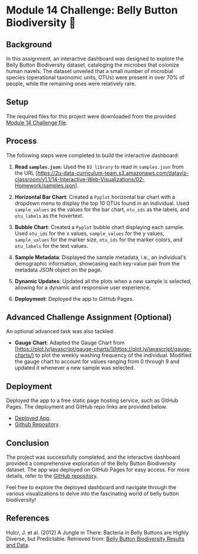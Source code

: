 # Module 14 Challenge: Belly Button Biodiversity 🦠

## Background

In this assignment, an interactive dashboard was designed to explore the Belly Button Biodiversity dataset, cataloging the microbes that colonize human navels. The dataset unveiled that a small number of microbial species (operational taxonomic units, OTUs) were present in over 70% of people, while the remaining ones were relatively rare.

## Setup

The required files for this project were downloaded from the provided [Module 14 Challenge file](https://static.bc-edx.com/data/dl-1-2/m14/lms/starter/Starter_Code.zip).

## Process

The following steps were completed to build the interactive dashboard:

1. **Read `samples.json`**: Used the `D3 library` to read in `samples.json` from the URL [https://2u-data-curriculum-team.s3.amazonaws.com/dataviz-classroom/v1.1/14-Interactive-Web-Visualizations/02-Homework/samples.json].

2. **Horizontal Bar Chart**: Created a `Pyplot` horizontal bar chart with a dropdown menu to display the top 10 OTUs found in an individual. Used `sample_values` as the values for the bar chart, `otu_ids` as the labels, and `otu_labels` as the hovertext.

3. **Bubble Chart**: Created a `Pyplot` bubble chart displaying each sample. Used `otu_ids` for the x values, `sample_values` for the y values, `sample_values` for the marker size, `otu_ids` for the marker colors, and `otu_labels` for the text values.

4. **Sample Metadata**: Displayed the sample metadata, i.e., an individual's demographic information, showcasing each key-value pair from the metadata JSON object on the page.

5. **Dynamic Updates**: Updated all the plots when a new sample is selected, allowing for a dynamic and responsive user experience.

6. **Deployment**: Deployed the app to GitHub Pages.

## Advanced Challenge Assignment (Optional)

An optional advanced task was also tackled:

- **Gauge Chart**: Adapted the Gauge Chart from [https://plot.ly/javascript/gauge-charts/](https://plot.ly/javascript/gauge-charts/) to plot the weekly washing frequency of the individual. Modified the gauge chart to account for values ranging from 0 through 9 and updated it whenever a new sample was selected.

## Deployment

Deployed the app to a free static page hosting service, such as GitHub Pages. The deployment and GitHub repo links are provided below.
- [Deployed App](https://imnana18.github.io/belly-button-challenge/).
- [Github Repository](https://github.com/imnana18/belly-button-challenge). 

## Conclusion

The project was successfully completed, and the interactive dashboard provided a comprehensive exploration of the Belly Button Biodiversity dataset. The app was deployed on GitHub Pages for easy access. For more details, refer to the [GitHub repository](https://github.com/imnana18/belly-button-challenge).

Feel free to explore the deployed dashboard and navigate through the various visualizations to delve into the fascinating world of belly button biodiversity!

## References

Hulcr, J. et al. (2012) A Jungle in There: Bacteria in Belly Buttons are Highly Diverse, but Predictable. Retrieved from: [Belly Button Biodiversity Results and Data](http://robdunnlab.com/projects/belly-button-biodiversity/results-and-data/).
